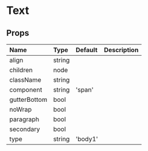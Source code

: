 Text
====



Props
-----


| Name | Type | Default | Description |
|:-----|:-----|:-----|:-----|
| align | string |  |   |
| children | node |  |   |
| className | string |  |   |
| component | string | 'span' |   |
| gutterBottom | bool |  |   |
| noWrap | bool |  |   |
| paragraph | bool |  |   |
| secondary | bool |  |   |
| type | string | 'body1' |   |
